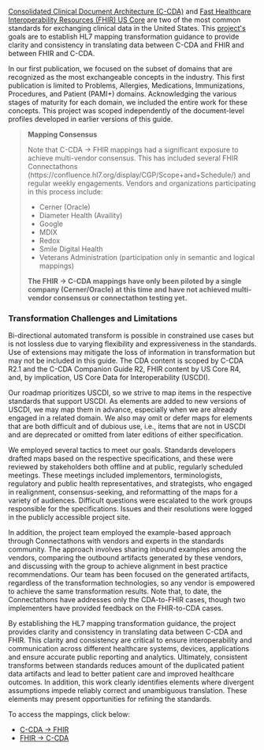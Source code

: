 [Consolidated Clinical Document Architecture (C-CDA)](https://hl7.org/cda/us/ccda/) and [Fast Healthcare Interoperability Resources (FHIR) US Core](http://hl7.org/fhir/us/core/STU4/) are two of the most common standards for exchanging clinical data in the United States. This [project's](https://confluence.hl7.org/display/CGP/C-CDA+to+and+from+US+Core+Mapping) goals are to establish HL7 mapping transformation guidance to provide clarity and consistency in translating data between C-CDA and FHIR and between FHIR and C-CDA. 

In our first publication, we focused on the subset of domains that are recognized as the most exchangeable concepts in the industry. This first publication is limited to Problems, Allergies, Medications, Immunizations, Procedures, and Patient (PAMI+) domains. Acknowledging the various stages of maturity for each domain, we included the entire work for these concepts. This project was scoped independently of the document-level profiles developed in earlier versions of this guide.  

<div xmlns="http://www.w3.org/1999/xhtml" xmlns:xsi="http://www.w3.org/2001/XMLSchema-instance">
	<blockquote class="stu-note">
		<b>Mapping Consensus</b>
		<p>Note that C-CDA → FHIR mappings had a significant exposure to achieve multi-vendor consensus. This has included several FHIR Connectathons (https://confluence.hl7.org/display/CGP/Scope+and+Schedule/) and regular weekly engagements. Vendors and organizations participating in this process include:
    <ul>
      <li>Cerner (Oracle)</li>
      <li>Diameter Health (Availity)</li>
      <li>Google</li>
      <li>MDIX</li>
      <li>Redox</li>
      <li>Smile Digital Health</li>
      <li>Veterans Administration (participation only in semantic and logical mappings)</li>
    </ul>
    </p>
    <p>
    <b>The FHIR → C-CDA mappings have only been piloted by a single company (Cerner/Oracle) at this time and have not achieved multi-vendor consensus or connectathon testing yet.</b>
    </p>
	</blockquote>
</div>

### Transformation Challenges and Limitations 

Bi-directional automated transform is possible in constrained use cases but is not lossless due to varying flexibility and expressiveness in the standards. Use of extensions may mitigate the loss of information in transformation but may not be included in this guide. The CDA content is scoped by C-CDA R2.1 and the C-CDA Companion Guide R2, FHIR content by US Core R4, and, by implication, US Core Data for Interoperability (USCDI). 

Our roadmap prioritizes USCDI, so we strive to map items in the respective standards that support USCDI. As elements are added to new versions of USCDI, we may map them in advance, especially when we are already engaged in a related domain. We also may omit or defer maps for elements that are both difficult and of dubious use, i.e., items that are not in USCDI and are deprecated or omitted from later editions of either specification.

We employed several tactics to meet our goals. Standards developers drafted maps based on the respective specifications, and these were reviewed by stakeholders both offline and at public, regularly scheduled meetings. These meetings included implementors, terminologists, regulatory and public health representatives, and strategists, who engaged in realignment, consensus-seeking, and reformatting of the maps for a variety of audiences. Difficult questions were escalated to the work groups responsible for the specifications. Issues and their resolutions were logged in the publicly accessible project site.

In addition, the project team employed the example-based approach through Connectathons with vendors and experts in the standards community. The approach involves sharing inbound examples among the vendors, comparing the outbound artifacts generated by these vendors, and discussing with the group to achieve alignment in best practice recommendations. Our team has been focused on the generated artifacts, regardless of the transformation technologies, so any vendor is empowered to achieve the same transformation results. Note that, to date, the Connectathons have addresses only the CDA-to-FHIR cases, though two implementers have provided feedback on the FHIR-to-CDA cases.

By establishing the HL7 mapping transformation guidance, the project provides clarity and consistency in translating data between C-CDA and FHIR. This clarity and consistency are critical to ensure interoperability and communication across different healthcare systems, devices, applications and ensure accurate public reporting and analytics. Ultimately, consistent transforms between standards reduces amount of the duplicated patient data artifacts and lead to better patient care and improved healthcare outcomes. In addition, this work clearly identifies elements where divergent assumptions impede reliably correct and unambiguous translation. These elements may present opportunities for refining the standards.


To access the mappings, click below: 
- [C-CDA → FHIR](CF-index.html)
- [FHIR → C-CDA](FC-index.html)
